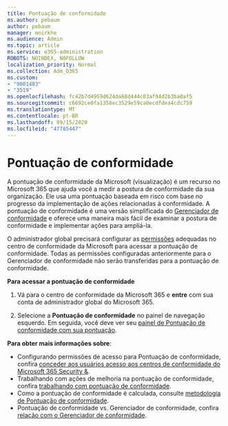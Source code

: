 ```yaml
---
title: Pontuação de conformidade
ms.author: pebaum
author: pebaum
manager: mnirkhe
ms.audience: Admin
ms.topic: article
ms.service: o365-administration
ROBOTS: NOINDEX, NOFOLLOW
localization_priority: Normal
ms.collection: Adm_O365
ms.custom:
- "9001483"
- "3519"
ms.openlocfilehash: fc42b7d4959d624da68d444c03af94d2b3ba0af5
ms.sourcegitcommit: c6692ce0fa1358ec3529e59ca0ecdfdea4cdc759
ms.translationtype: MT
ms.contentlocale: pt-BR
ms.lasthandoff: 09/15/2020
ms.locfileid: "47785447"
---
```

# <a name="compliance-score"></a>Pontuação de conformidade

A pontuação de conformidade da Microsoft (visualização) é um recurso no Microsoft 365 que ajuda você a medir a postura de conformidade da sua organização. Ele usa uma pontuação baseada em risco com base no progresso da implementação de ações relacionadas à conformidade.   A pontuação de conformidade é uma versão simplificada do [Gerenciador de conformidade](https://docs.microsoft.com/microsoft-365/compliance/compliance-manager-overview) e oferece uma maneira mais fácil de examinar a postura de conformidade e implementar ações para ampliá-la. 

O administrador global precisará configurar as [permissões](https://docs.microsoft.com/microsoft-365/security/office-365-security/permissions-in-the-security-and-compliance-center) adequadas no centro de conformidade da Microsoft para acessar a pontuação de conformidade.  Todas as permissões configuradas anteriormente para o Gerenciador de conformidade não serão transferidas para a pontuação de conformidade.

**Para acessar a pontuação de conformidade**

1. Vá para o centro de conformidade da Microsoft 365 e **entre** com sua conta de administrador global do Microsoft 365.

2. Selecione a **Pontuação de conformidade** no painel de navegação esquerdo. Em seguida, você deve ver seu [painel de Pontuação de conformidade com sua pontuação](https://docs.microsoft.com/microsoft-365/compliance/compliance-score-setup#understand-the-compliance-score-dashboard).
 

**Para obter mais informações sobre**:

- Configurando permissões de acesso para Pontuação de conformidade, confira [conceder aos usuários acesso aos centros de conformidade do Microsoft 365 Security &](https://docs.microsoft.com/microsoft-365/security/office-365-security/grant-access-to-the-security-and-compliance-center).
- Trabalhando com ações de melhoria na pontuação de conformidade, confira  [trabalhando com pontuação de conformidade](https://docs.microsoft.com/microsoft-365/compliance/working-with-compliance-score).
- Como a pontuação de conformidade é calculada, consulte [metodologia de Pontuação de conformidade](https://docs.microsoft.com/microsoft-365/compliance/compliance-score-methodology).
- Pontuação de conformidade vs. Gerenciador de conformidade, confira [relação com o Gerenciador de conformidade](https://docs.microsoft.com/microsoft-365/compliance/compliance-score#relationship-to-compliance-manager).


